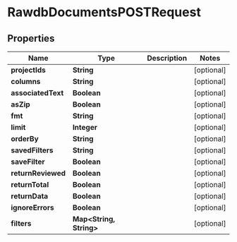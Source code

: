 

# RawdbDocumentsPOSTRequest

## Properties

Name | Type | Description | Notes
------------ | ------------- | ------------- | -------------
**projectIds** | **String** |  |  [optional]
**columns** | **String** |  |  [optional]
**associatedText** | **Boolean** |  |  [optional]
**asZip** | **Boolean** |  |  [optional]
**fmt** | **String** |  |  [optional]
**limit** | **Integer** |  |  [optional]
**orderBy** | **String** |  |  [optional]
**savedFilters** | **String** |  |  [optional]
**saveFilter** | **Boolean** |  |  [optional]
**returnReviewed** | **Boolean** |  |  [optional]
**returnTotal** | **Boolean** |  |  [optional]
**returnData** | **Boolean** |  |  [optional]
**ignoreErrors** | **Boolean** |  |  [optional]
**filters** | **Map&lt;String, String&gt;** |  |  [optional]



